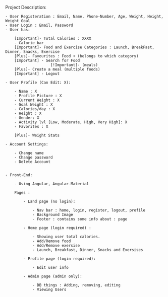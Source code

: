 Project Description:
    
    - User Registeration : Email, Name, Phone-Number, Age, Weight, Height, Weight Goal
    - User Login : Email, Password
    - User has: 

        [Important]- Total Calories : XXXX
        - Calorie bar
        [Important]- Food and Exercise Categories : Launch, BreakFast, Dinner, Snacks, Exercise
        [Plus]- Favourites : Food + (belongs to which category)
        [Important] - Search for Food 
                        [!Important]- (meals)
        [Plus]- Create a meal (multiple foods)
        [Important] - Logout
    
    - User Profile (Can Edit: X): 

        - Name : X
        - Profile Picture : X
        - Current Weight : X
        - Goal Weight : X
        - Calories/day : X
        - Height : X
        - Gender: X
        - Activity lvl [Low, Moderate, High, Very High]: X
        - Favorites : X

        [Plus]- Weight Stats

    - Account Settings: 

        - Change name
        - Change password
        - Delete Account


    - Front-End: 

        - Using Angular, Angular-Material

        Pages :

            - Land page (no login): 

                - Nav bar : home, login, register, logout, profile
                - Background Image
                - Footer : contains some info about : page

            - Home page (login required) :

                - Showing user total calories.
                - Add/Remove food
                - Add/Remove exersise 
                - Launch, Breakfast, Dinner, Snacks and Exersises

            - Profile page (login required):

                - Edit user info

            - Admin page (admin only): 
                
                - DB things : Adding, removing, editing 
                - Viewing Users



